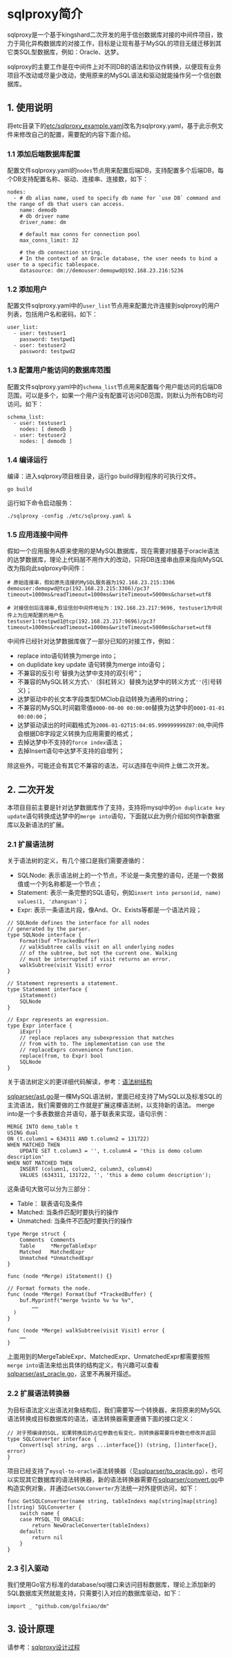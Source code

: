 # sqlproxy简介

sqlproxy是一个基于kingshard二次开发的用于信创数据库对接的中间件项目，致力于简化异构数据库的对接工作，目标是让现有基于MySQL的项目无缝迁移到其它类SQL型数据库，例如：Oracle、达梦。

sqlproxy的主要工作是在中间件上对不同DB的语法和协议作转换，以便现有业务项目不改动或尽量少改动，使用原来的MySQL语法和驱动就能操作另一个信创数据库。

## 1. 使用说明

将etc目录下的[etc/sqlproxy_example.yaml](./etc/sqlproxy_example.yaml)改名为sqlproxy.yaml，基于此示例文件来修改自己的配置，需要配的内容下面介绍。

### 1.1 添加后端数据库配置
配置文件sqlproxy.yaml的`nodes`节点用来配置后端DB，支持配置多个后端DB，每个DB支持配置名称、驱动、连接串、连接数，如下：
```
nodes:
  - # db alias name, used to specify db name for `use DB` command and the range of db that users can access.
    name: demodb
    # db driver name
    driver_name: dm

    # default max conns for connection pool
    max_conns_limit: 32

    # the db connection string. 
	# In the context of an Oracle database, the user needs to bind a user to a specific tablespace.
    datasource: dm://demouser:demopwd@192.168.23.216:5236
```

### 1.2 添加用户
配置文件sqlproxy.yaml中的`user_list`节点用来配置允许连接到sqlproxy的用户列表，包括用户名和密码，如下：
```
user_list:
  - user: testuser1
    password: testpwd1
  - user: testuser2
    password: testpwd2
```

### 1.3 配置用户能访问的数据库范围
配置文件sqlproxy.yaml中的`schema_list`节点用来配置每个用户能访问的后端DB范围，可以是多个，如果一个用户没有配置可访问DB范围，则默认为所有DB均可访问。如下：

```
schema_list:
  - user: testuser1
    nodes: [ demodb ]
  - user: testuser2
    nodes: [ demodb ]
```

### 1.4 编译运行
编译：进入sqlproxy项目根目录，运行go build得到程序的可执行文件。
```
go build 
```
运行如下命令启动服务：
```
./sqlproxy -config ./etc/sqlproxy.yaml &
```

### 1.5 应用连接中间件
假如一个应用服务A原来使用的是MySQL数据库，现在需要对接基于oracle语法的达梦数据库，理论上代码层不用作大的改动，只将DB连接串由原来指向MySQL改为指向此sqlproxy中间件：
```
# 原始连接串，假如原先连接的MySQL服务器为192.168.23.215:3306
demouser:demopwd@tcp(192.168.23.215:3306)/pc3?timeout=1000ms&readTimeout=1000ms&writeTimeout=5000ms&charset=utf8

# 对接信创后连接串,假设信创中间件地址为：192.168.23.217:9696, testuser1为中间件上为应用配置的用户名
testuser1:testpwd1@tcp(192.168.23.217:9696)/pc3?timeout=1000ms&readTimeout=1000ms&writeTimeout=5000ms&charset=utf8
```

中间件已经针对达梦数据库做了一部分已知的对接工作，例如：
- replace into语句转换为merge into； 
- on duplidate key update 语句转换为merge into语句； 
- 不兼容的反引号`替换为达梦中支持的双引号"； 
- 不兼容的MySQL转义方式`\'`（斜杠转义）替换为达梦中的转义方式`''`(引号转义)； 
- 达梦驱动中的长文本字段类型DMClob自动转换为通用的string；
- 不兼容的MySQL时间戳零值`0000-00-00 00:00:00`替换为达梦中的`0001-01-01 00:00:00`； 
- 达梦驱动读出的时间戳格式为`2006-01-02T15:04:05.999999999Z07:00`,中间件会根据DB字段定义转换为应用需要的格式； 
- 去掉达梦中不支持的`force index`语法； 
- 去掉Insert语句中达梦不支持的自增列； 

除这些外，可能还会有其它不兼容的语法，可以选择在中间件上做二次开发。

## 2. 二次开发

本项目目前主要是针对达梦数据库作了支持，支持将mysql中的`on duplicate key update`语句转换成达梦中的`merge into`语句，下面就以此为例介绍如何作新数据库以及新语法的扩展。


### 2.1 扩展语法树

关于语法树的定义，有几个接口是我们需要遵循的：
- SQLNode: 表示语法树上的一个节点，不论是一条完整的语句，还是一个数据值或一个列名称都是一个节点； 
- Statement: 表示一条完整的SQL语句，例如`insert into person(id, name) values(1, 'zhangsan')`； 
- Expr: 表示一条语法片段，像And、Or、Exists等都是一个语法片段； 
```
// SQLNode defines the interface for all nodes
// generated by the parser.
type SQLNode interface {
	Format(buf *TrackedBuffer)
	// walkSubtree calls visit on all underlying nodes
	// of the subtree, but not the current one. Walking
	// must be interrupted if visit returns an error.
	walkSubtree(visit Visit) error
}

// Statement represents a statement.
type Statement interface {
	iStatement()
	SQLNode
}

// Expr represents an expression.
type Expr interface {
	iExpr()
	// replace replaces any subexpression that matches
	// from with to. The implementation can use the
	// replaceExprs convenience function.
	replace(from, to Expr) bool
	SQLNode
}
```
关于语法树定义的更详细代码解读，参考：[语法树结构](./doc/Design/code_structure_sqlparser.md)

[sqlparser/ast.go](./sqlparser/ast.go)是一棵MySQL语法树，里面已经支持了MySQL以及标准SQL的主流语法，我们需要做的工作就是扩展这棵语法树，以支持新的语法。
merge into是一个多表数据合并语句，基于联表来实现，语句示例：
```
MERGE INTO demo_table t
USING dual
ON (t.column1 = 634311 AND t.column2 = 131722)
WHEN MATCHED THEN
    UPDATE SET t.column3 = '', t.column4 = 'this is demo column description'
WHEN NOT MATCHED THEN
    INSERT (column1, column2, column3, column4)
    VALUES (634311, 131722, '', 'this a demo column description');
```
这条语句大致可以分为三部分：
- Table： 联表语句及条件
- Matched: 当条件匹配时要执行的操作
- Unmatched: 当条件不匹配时要执行的操作

```
type Merge struct {
	Comments  Comments
	Table     *MergeTableExpr
	Matched   MatchedExpr
	Unmatched *UnmatchedExpr
}

func (node *Merge) iStatement() {}

// Format formats the node.
func (node *Merge) Format(buf *TrackedBuffer) {
	buf.Myprintf("merge %vinto %v %v %v",
		……
  )
}

func (node *Merge) walkSubtree(visit Visit) error {
	……
}
```
上面用到的MergeTableExpr、MatchedExpr、UnmatchedExpr都需要按照`merge into`语法来给出具体的结构定义，有兴趣可以查看[sqlparser/ast_oracle.go](./sqlparser/ast_oracle.go)，这里不再展开描述。

### 2.2 扩展语法转换器
为目标语法定义出语法对象结构后，我们需要写一个转换器，来将原来的MySQL语法转换成目标数据库的语法，语法转换器需要遵循下面的接口定义：
```
// 对于预编译的SQL，如果转换后的占位参数也有变化，则转换器需要将参数也修改并返回
type SQLConverter interface {
	Convert(sql string, args ...interface{}) (string, []interface{}, error)
}
```
项目已经支持了`mysql-to-oracle`语法转换器（见[sqlparser/to_oracle.go](./sqlparser/to_oracle.go)），也可以实现其它数据库的语法转换器，新的语法转换器需要在[sqlparser/convert.go](./sqlparser/convert.go)中构造实例对象，并通过`GetSQLConverter`方法统一对外提供访问，如下：
```
func GetSQLConverter(name string, tableIndexs map[string]map[string][]string) SQLConverter {
	switch name {
	case MYSQL_TO_ORACLE:
		return NewOracleConverter(tableIndexs)
	default:
		return nil
	}
}
```

### 2.3 引入驱动
我们使用Go官方标准的database/sql接口来访问目标数据库，理论上添加新的SQL数据库天然就能支持，只需要引入对应的数据库驱动，如下：
```
import _ "github.com/golfxiao/dm"
```

## 3. 设计原理

请参考：[sqlproxy设计过程](./doc/Design/architecture.md)

